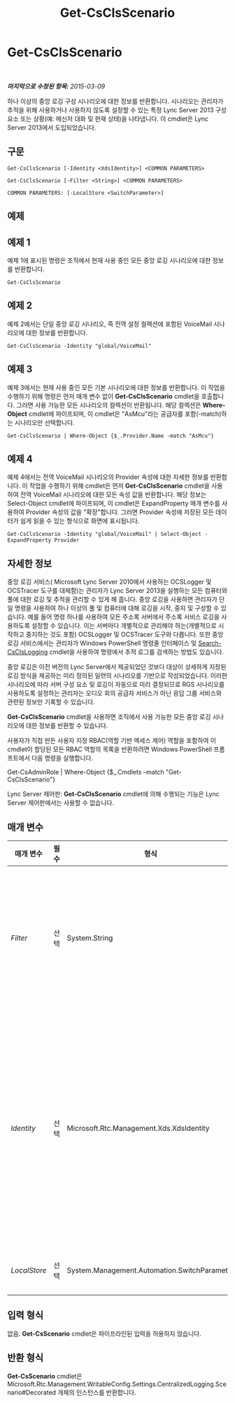 ﻿---
title: Get-CsClsScenario
TOCTitle: Get-CsClsScenario
ms:assetid: 8f0c5f52-c000-4e27-82a2-534a50b11a98
ms:mtpsurl: https://technet.microsoft.com/ko-kr/library/JJ205091(v=OCS.15)
ms:contentKeyID: 49304357
ms.date: 08/10/2015
mtps_version: v=OCS.15
ms.translationtype: HT
---

# Get-CsClsScenario

 

_**마지막으로 수정된 항목:** 2015-03-09_

하나 이상의 중앙 로깅 구성 시나리오에 대한 정보를 반환합니다. 시나리오는 관리자가 추적을 위해 사용하거나 사용하지 않도록 설정할 수 있는 특정 Lync Server 2013 구성 요소 또는 상황(예: 메신저 대화 및 현재 상태)을 나타냅니다. 이 cmdlet은 Lync Server 2013에서 도입되었습니다.

## 구문

    Get-CsClsScenario [-Identity <XdsIdentity>] <COMMON PARAMETERS>

    Get-CsClsScenario [-Filter <String>] <COMMON PARAMETERS>

    COMMON PARAMETERS: [-LocalStore <SwitchParameter>]

## 예제

## 예제 1

예제 1에 표시된 명령은 조직에서 현재 사용 중인 모든 중앙 로깅 시나리오에 대한 정보를 반환합니다.

    Get-CsClsScenario

## 예제 2

예제 2에서는 단일 중앙 로깅 시나리오, 즉 전역 설정 컬렉션에 포함된 VoiceMail 시나리오에 대한 정보를 반환합니다.

    Get-CsClsScenario -Identity "global/VoiceMail"

## 예제 3

예제 3에서는 현재 사용 중인 모든 기본 시나리오에 대한 정보를 반환합니다. 이 작업을 수행하기 위해 명령은 먼저 매개 변수 없이 **Get-CsClsScenario** cmdlet을 호출합니다. 그러면 사용 가능한 모든 시나리오의 컬렉션이 반환됩니다. 해당 컬렉션은 **Where-Object** cmdlet에 파이프되며, 이 cmdlet은 "AsMcu"라는 공급자를 포함(-match)하는 시나리오만 선택합니다.

    Get-CsClsScenario | Where-Object {$_.Provider.Name -match "AsMcu"}

## 예제 4

예제 4에서는 전역 VoiceMail 시나리오의 Provider 속성에 대한 자세한 정보를 반환합니다. 이 작업을 수행하기 위해 cmdlet은 먼저 **Get-CsClsScenario** cmdlet을 사용하여 전역 VoiceMail 시나리오에 대한 모든 속성 값을 반환합니다. 해당 정보는 Select-Object cmdlet에 파이프되며, 이 cmdlet은 ExpandProperty 매개 변수를 사용하여 Provider 속성의 값을 "확장"합니다. 그러면 Provider 속성에 저장된 모든 데이터가 쉽게 읽을 수 있는 형식으로 화면에 표시됩니다.

    Get-CsClsScenario -Identity "global/VoiceMail" | Select-Object -ExpandProperty Provider

## 자세한 정보

중앙 로깅 서비스( Microsoft Lync Server 2010에서 사용하는 OCSLogger 및 OCSTracer 도구를 대체함)는 관리자가 Lync Server 2013을 실행하는 모든 컴퓨터와 풀에 대한 로깅 및 추적을 관리할 수 있게 해 줍니다. 중앙 로깅을 사용하면 관리자가 단일 명령을 사용하여 하나 이상의 풀 및 컴퓨터에 대해 로깅을 시작, 중지 및 구성할 수 있습니다. 예를 들어 명령 하나를 사용하여 모든 주소록 서버에서 주소록 서비스 로깅을 사용하도록 설정할 수 있습니다. 이는 서버마다 개별적으로 관리해야 하는(개별적으로 시작하고 중지하는 것도 포함) OCSLogger 및 OCSTracer 도구와 다릅니다. 또한 중앙 로깅 서비스에서는 관리자가 Windows PowerShell 명령줄 인터페이스 및 [Search-CsClsLogging](search-csclslogging.md) cmdlet을 사용하여 명령에서 추적 로그를 검색하는 방법도 있습니다.

중앙 로깅은 이전 버전의 Lync Server에서 제공되었던 것보다 대상이 상세하게 지정된 로깅 방식을 제공하는 미리 정의된 일련의 시나리오를 기반으로 작성되었습니다. 이러한 시나리오에 따라 서버 구성 요소 및 로깅이 자동으로 미리 결정되므로 RGS 시나리오를 사용하도록 설정하는 관리자는 오디오 회의 공급자 서비스가 아닌 응답 그룹 서비스와 관련된 정보만 기록할 수 있습니다.

**Get-CsClsScenario** cmdlet을 사용하면 조직에서 사용 가능한 모든 중앙 로깅 시나리오에 대한 정보를 반환할 수 있습니다.

사용자가 직접 만든 사용자 지정 RBAC(역할 기반 액세스 제어) 역할을 포함하여 이 cmdlet이 할당된 모든 RBAC 역할의 목록을 반환하려면 Windows PowerShell 프롬프트에서 다음 명령을 실행합니다.

Get-CsAdminRole | Where-Object {$\_.Cmdlets –match "Get-CsClsScenario"}

Lync Server 제어판: **Get-CsClsScenario** cmdlet에 의해 수행되는 기능은 Lync Server 제어판에서는 사용할 수 없습니다.

## 매개 변수


<table>
<colgroup>
<col style="width: 25%" />
<col style="width: 25%" />
<col style="width: 25%" />
<col style="width: 25%" />
</colgroup>
<thead>
<tr class="header">
<th>매개 변수</th>
<th>필수</th>
<th>형식</th>
<th>설명</th>
</tr>
</thead>
<tbody>
<tr class="odd">
<td><p><em>Filter</em></p></td>
<td><p>선택</p></td>
<td><p>System.String</p></td>
<td><p>하나 이상의 시나리오를 반환하기 위해 와일드카드를 사용할 수 있습니다. 예를 들어 모든 HybridVoice 시나리오를 반환하려면 해당 시나리오가 구성된 범위에 관계없이 다음 구문을 사용합니다.</p>
<p>-Filter &quot;*HybridVoice*&quot;</p>
<p>Identity 매개 변수와 Filter 매개 변수를 같은 명령에 함께 사용할 수는 없습니다.</p></td>
</tr>
<tr class="even">
<td><p><em>Identity</em></p></td>
<td><p>선택</p></td>
<td><p>Microsoft.Rtc.Management.Xds.XdsIdentity</p></td>
<td><p>반환할 시나리오의 고유 식별자입니다. 시나리오는 구성되는 범위(시나리오가 포함된 중앙 로깅 구성 설정 컬렉션) 및 시나리오 이름의 두 부분으로 구성됩니다. 예를 들면 다음과 같습니다.</p>
<p>-Identity &quot;site:Redmond/AddressBook&quot;</p>
<p>다음과 같이 시나리오 범위만 지정할 수도 있습니다.</p>
<p>-Identity &quot;site:Redmond&quot;</p>
<p>이 경우에는 Redmond 사이트에서 사용하도록 구성된 모든 시나리오가 반환됩니다.</p>
<p>이 매개 변수를 지정하지 않으면 <strong>Get-CsClsScenario</strong> cmdlet은 모든 중앙 로깅 시나리오에 대한 정보를 반환합니다.</p></td>
</tr>
<tr class="odd">
<td><p><em>LocalStore</em></p></td>
<td><p>선택</p></td>
<td><p>System.Management.Automation.SwitchParameter</p></td>
<td><p>중앙 관리 저장소 자체가 아니라 중앙 관리 저장소의 로컬 복제본에서 시나리오 데이터를 검색합니다.</p></td>
</tr>
</tbody>
</table>


## 입력 형식

없음. **Get-CsScenario** cmdlet은 파이프라인된 입력을 허용하지 않습니다.

## 반환 형식

**Get-CsScenario** cmdlet은 Microsoft.Rtc.Management.WritableConfig.Settings.CentralizedLogging.Scenario\#Decorated 개체의 인스턴스를 반환합니다.

